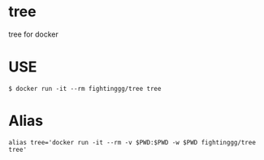 # tree
tree for docker

# USE
```shell
$ docker run -it --rm fightinggg/tree tree
```

# Alias
```shell
alias tree='docker run -it --rm -v $PWD:$PWD -w $PWD fightinggg/tree tree'
```

